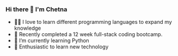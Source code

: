 ### Hi there 👋 I'm Chetna

- 👨‍💻 I love to learn different programming languages to expand my knowledge
- 🦾 Recently completed a 12 week full-stack coding bootcamp.
- 🌱 I’m currently learning Python
- 💬 Enthusiastic to learn new technology 

<!--
**Chjkbap/Chjkbap** is a ✨ _special_ ✨ repository because its `README.md` (this file) appears on your GitHub profile.

Here are some ideas to get you started:

- 😄 I love to learn different programming languages to expand my knowledge
- 🦾 Recently completed a 12 week full-stack coding bootcamp.
- 🌱 I’m currently learning Python
- 👯 I’m looking to collaborate on ...
- 🤔 I’m looking for help with ...
- 💬 Enthusiastic to learn new technology 
- 📫 How to reach me: ...
- 😄 Pronouns: ...
- ⚡ Fun fact: ...
-->
